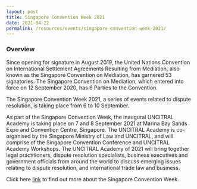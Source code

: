 ```yaml
---
layout: post
title: Singapore Convention Week 2021
date: 2021-04-22
permalink: /resources/events/singapore-convention-week-2021/
---
```


### Overview 

Since opening for signature in August 2019, the United Nations Convention on International Settlement Agreements Resulting from Mediation, also known as the Singapore Convention on Mediation, has garnered 53 signatories. The Singapore Convention on Mediation, which entered into force on 12 September 2020, has 6 Parties to the Convention.

The Singapore Convention Week 2021, a series of events related to dispute resolution, is taking place from 6 to 10 September. 

As part of the Singapore Convention Week, the inaugural UNCITRAL Academy is taking place on 7 and 8 September 2021 at Marina Bay Sands Expo and Convention Centre, Singapore. The UNCITRAL Academy is co-organised by the Singapore Ministry of Law and UNCITRAL, and will comprise of the Singapore Convention Conference and UNCITRAL Academy Workshops. The UNCITRAL Academy of 2021 will bring together legal practitioners, dispute resolution specialists, business executives and government officials from around the world to discuss emerging issues relating to dispute resolution, and international trade law and business. 

Click here [link](https://www.singaporeconvention.org/singapore-convention-week/) to find out more about the Singapore Convention Week. 
